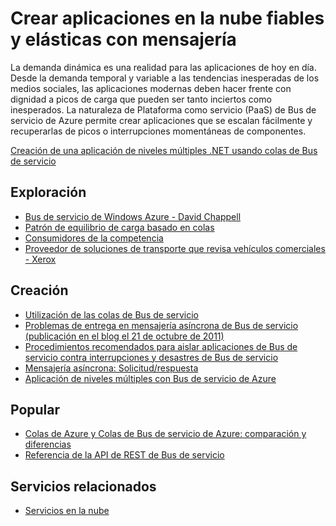 <properties pageTitle="Creaci&oacute;n de aplicaciones en la nube fiables y el&aacute;sticas con mensajer&iacute;a" metaKeywords="Service Bus, Cloud, elastic" description="Aprenda a crear aplicaciones en la nube fiables y el&aacute;sticas con mensajer&iacute;a en Microsoft Azure." services="service-bus" title="Creaci&oacute;n de aplicaciones en la nube fiables y el&aacute;sticas con mensajer&iacute;a" authors="sethm" solutions="" manager="timlt" editor="mattshel" />

<tags ms.service="service-bus" ms.workload="tbd" ms.tgt_pltfrm="na" ms.devlang="multiple" ms.topic="article" ms.date="09/24/2014" ms.author="sethm" />

# Crear aplicaciones en la nube fiables y elásticas con mensajería

La demanda dinámica es una realidad para las aplicaciones de hoy en día. Desde la demanda temporal y variable a las tendencias inesperadas de los medios sociales, las aplicaciones modernas deben hacer frente con dignidad a picos de carga que pueden ser tanto inciertos como inesperados. La naturaleza de Plataforma como servicio (PaaS) de Bus de servicio de Azure permite crear aplicaciones que se escalan fácilmente y recuperarlas de picos o interrupciones momentáneas de componentes.

[Creación de una aplicación de niveles múltiples .NET usando colas de Bus de servicio][Creación de una aplicación de niveles múltiples .NET usando colas de Bus de servicio]

## Exploración

-   [Bus de servicio de Windows Azure - David Chappell][Bus de servicio de Windows Azure - David Chappell]
-   [Patrón de equilibrio de carga basado en colas][Patrón de equilibrio de carga basado en colas]
-   [Consumidores de la competencia][Consumidores de la competencia]
-   [Proveedor de soluciones de transporte que revisa vehículos comerciales - Xerox][Proveedor de soluciones de transporte que revisa vehículos comerciales - Xerox]

## Creación

-   [Utilización de las colas de Bus de servicio][Utilización de las colas de Bus de servicio]
-   [Problemas de entrega en mensajería asíncrona de Bus de servicio (publicación en el blog el 21 de octubre de 2011)][Problemas de entrega en mensajería asíncrona de Bus de servicio (publicación en el blog el 21 de octubre de 2011)]
-   [Procedimientos recomendados para aislar aplicaciones de Bus de servicio contra interrupciones y desastres de Bus de servicio][Procedimientos recomendados para aislar aplicaciones de Bus de servicio contra interrupciones y desastres de Bus de servicio]
-   [Mensajería asíncrona: Solicitud/respuesta][Mensajería asíncrona: Solicitud/respuesta]
-   [Aplicación de niveles múltiples con Bus de servicio de Azure][Aplicación de niveles múltiples con Bus de servicio de Azure]

## Popular

-   [Colas de Azure y Colas de Bus de servicio de Azure: comparación y diferencias][Colas de Azure y Colas de Bus de servicio de Azure: comparación y diferencias]
-   [Referencia de la API de REST de Bus de servicio][Referencia de la API de REST de Bus de servicio]

## Servicios relacionados

-   [Servicios en la nube][Servicios en la nube]

  [Creación de una aplicación de niveles múltiples .NET usando colas de Bus de servicio]: /es-es/documentation/articles/cloud-services-dotnet-multi-tier-app-using-service-bus-queues/
  [Bus de servicio de Windows Azure - David Chappell]: http://azure.microsoft.com/es-es/documentation/articles/fundamentals-service-bus-hybrid-solutions/
  [Patrón de equilibrio de carga basado en colas]: http://msdn.microsoft.com/es-es/library/dn589783.aspx
  [Consumidores de la competencia]: http://msdn.microsoft.com/es-es/library/dn568101.aspx
  [Proveedor de soluciones de transporte que revisa vehículos comerciales - Xerox]: http://www.microsoft.com/casestudies/Case_Study_Detail.aspx?CaseStudyID=710000000945
  [Utilización de las colas de Bus de servicio]: http://azure.microsoft.com/es-es/documentation/articles/service-bus-dotnet-how-to-use-queues/
  [Problemas de entrega en mensajería asíncrona de Bus de servicio (publicación en el blog el 21 de octubre de 2011)]: http://geekswithblogs.net/asmith/articles/147398.aspx
  [Procedimientos recomendados para aislar aplicaciones de Bus de servicio contra interrupciones y desastres de Bus de servicio]: http://sandboxmsdnstage.redmond.corp.microsoft.com/es-es/library/azure/jj554355.aspx
  [Mensajería asíncrona: Solicitud/respuesta]: http://code.msdn.microsoft.com/windowsazure/Brokered-Messaging-Request-2b4ff5d8
  [Aplicación de niveles múltiples con Bus de servicio de Azure]: http://azure.microsoft.com/es-es/documentation/articles/cloud-services-dotnet-multi-tier-app-using-service-bus-queues/
  [Colas de Azure y Colas de Bus de servicio de Azure: comparación y diferencias]: http://msdn.microsoft.com/es-es/library/azure/hh767287.aspx
  [Referencia de la API de REST de Bus de servicio]: http://msdn.microsoft.com/es-es/library/azure/hh780717.aspx
  [Servicios en la nube]: http://azure.microsoft.com/es-es/documentation/services/cloud-services/
